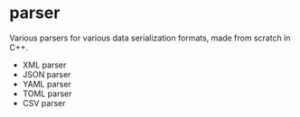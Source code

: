 # parser

Various parsers for various data serialization formats, made from scratch
in C++.

- XML parser
- JSON parser
- YAML parser
- TOML parser
- CSV parser
